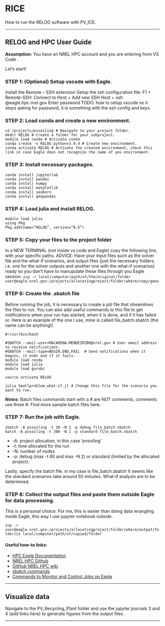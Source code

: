 # RICE

How to run the RELOG software with PV_ICE.

---
## RELOG and HPC User Guide

**Assumption:** You have an NREL HPC account and you are entering from VS Code .

Let’s start!

### STEP 1: (Optional) Setup vscode with Eagle.

Install the Remote – SSH extension
Setup the ssh configuration file: F1 + Remote-SSH: Connect to Host + Add new SSH Host + ssh <username>@eagle.hpc.nrel.gov
Enter password
TODO: how to setup vscode so it stops asking for password, it is something with the ssh config and keys.

### STEP 2: Load conda and create a new environment.

```
cd /projects/pvsoiling # Navigate to your project folder.
mkdir RELOG # Create a folder for your subproject.
module load conda # Activate conda
conda create -n RELOG python=3.9.4 # Create new environment.
conda activate RELOG # Activate the created environment, check this link in case Eagle does not recognize the name of you environment.
```

### STEP 3: Install necessary packages.

```
conda install jupyterlab
conda install pandas
conda install numpy
conda install matplotlib
conda install seaborn
conda install geopandas
```

### STEP 4: Load julia and install RELOG.

```
module load julia
using Pkg
Pkg.add(name=”RELOG”, version=”0.5”)
```

### STEP 5: Copy your files to the project folder

In a NEW TERMINAL (not inside vs code and Eagle) copy the following line, with your specific paths. ADVICE: Have your input files such as the solver file and the what-if scenarios, and output files (just the necessary folders, i.e. one for the solver outputs and another one with the what-if scenarios) ready so you don’t have to manupulate these files through you Eagle session.
`scp -r local/computer/path/of/the/original/folder user@eagle.nrel.gov:/projects/allocatingproject/folder/where/copy/goes`

### STEP 6: Create the .sbatch file
Before running the job, it is necessary to create a job file that streamlines the files to run. You can also add useful commands to this file to get notifications when your run has started, when it is done, and if it has failed or. Here is an example of the one I use, mine is called file_batch.sbatch (the name can be anything!).

```
#!/usr/bin/bash

#SBATCH --mail-user=MACARENA.MENDEZRIBO@nrel.gov # User email address to receive notifications.
#SBATCH --mail-type=BEGIN,END,FAIL	# Send notifications when it begins, it ends and if it fails.
module load conda
module load julia
module load gurobi

source activate RELOG

julia Smallproblem_what-if.jl # Change this file for the scenario you want to run.
```

***Notes:***
Batch files commands start with a # are NOT comments, comments use three #.
Find more sample batch files here.

### STEP 7: Run the job with Eagle.

```
sbatch -A pvsoiling -t 10 -N 1 -p debug file_batch.sbatch
batch -A pvsoiling -t 300 -N 1 -p standard file_batch.sbatch
```

* -A: project allocation, in this case ‘pvsoiling’
* -t: time allocated for the run
* -N: number of nodes
* -p: debug (max -t 60 and max -N 2) or standard (limited by the allocated project).

Lastly, specify the batch file, in my case is file_batch.sbatch
It seems like the standard scenarios take around 50 minutes. What-if analysis are to be determined.

### STEP 8: Collect the output files and paste them outside Eagle for data processing.
This is a personal choice. For me, this is easier than doing data wrangling inside Eagle, this way I use jupyter notebook outside.

`scp -r user@eagle.nrel.gov:/projects/allocatingproject/folder/where/output/folder/is local/computer/path/of/copied/folder`


#### Useful how-to links: 
* [HPC Eagle Documentation](https://www.nrel.gov/hpc/eagle-system.html)
* [NREL HPC Github](https://nrel.github.io/HPC/Documentation/)
* [GitHub NREL HPC wiki](https://github.com/NREL/HPC/wiki/)
* [sbatch commands](https://slurm.schedmd.com/sbatch.html)
* [Commands to Monitor and Control Jobs on Eagle](https://www.nrel.gov/hpc/eagle-monitor-control-commands.html)
  
 ---
 ## Visualize data
 
  Navigate to the PV_Recycling_Plant folder and use the jupyter journals 3 and 4 (add links here) to generate figures from the output files.
  
 ---
